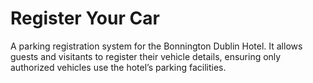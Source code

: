 # Register Your Car
A parking registration system for the Bonnington Dublin Hotel. 
It allows guests and visitants to register their vehicle details, ensuring only authorized vehicles use the hotel’s parking facilities.
